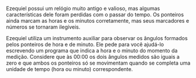 Ezequiel possui um relógio muito antigo e valioso, mas algumas características dele foram perdidas com o passar do tempo. Os ponteiros ainda marcam as horas e os minutos corretamente, mas seus marcadores e números se tornaram ilegíveis.

Ezequiel utiliza um instrumento auxiliar para observar os ângulos formados pelos ponteiros de hora e de minuto. Ele pede para você ajudá-lo escrevendo um programa que indica a hora e o minuto do momento da medição. Considere que às 00:00 os dois ângulos medidos são iguais a zero e que ambos os ponteiros só se movimentam quando se completa uma unidade de tempo (hora ou minuto) correspondente.

